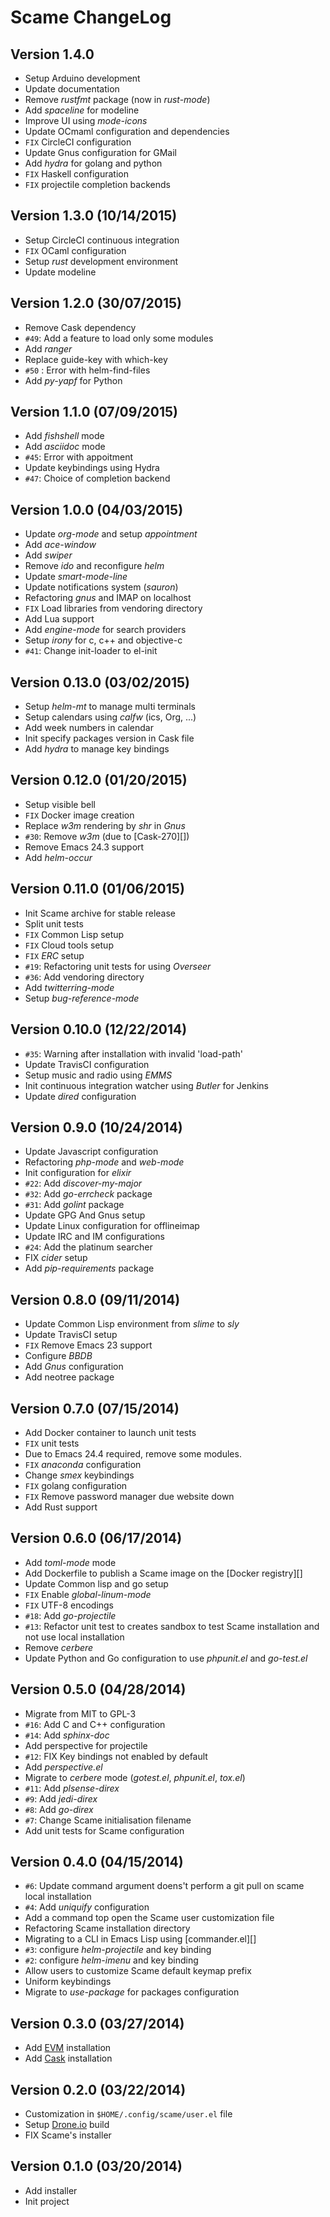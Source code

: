 # Scame ChangeLog

## Version 1.4.0

- Setup Arduino development
- Update documentation
- Remove *rustfmt* package (now in *rust-mode*)
- Add *spaceline* for modeline
- Improve UI using *mode-icons*
- Update OCmaml configuration and dependencies
- ``FIX`` CircleCI configuration
- Update Gnus configuration for GMail
- Add *hydra* for golang and python
- ``FIX`` Haskell configuration
- ``FIX`` projectile completion backends

## Version 1.3.0 (10/14/2015)

- Setup CircleCI continuous integration
- ``FIX`` OCaml configuration
- Setup *rust* development environment
- Update modeline

## Version 1.2.0 (30/07/2015)

- Remove Cask dependency
- ``#49``: Add a feature to load only some modules
- Add *ranger*
- Replace guide-key with which-key
- ``#50`` : Error with helm-find-files
- Add *py-yapf* for Python

## Version 1.1.0 (07/09/2015)

- Add *fishshell* mode
- Add *asciidoc* mode
- ``#45``: Error with appoitment
- Update keybindings using Hydra
- ``#47``: Choice of completion backend

## Version 1.0.0 (04/03/2015)

- Update *org-mode* and setup *appointment*
- Add *ace-window*
- Add *swiper*
- Remove *ido* and reconfigure *helm*
- Update *smart-mode-line*
- Update notifications system (*sauron*)
- Refactoring *gnus* and IMAP on localhost
- ``FIX`` Load libraries from vendoring directory
- Add Lua support
- Add *engine-mode* for search providers
- Setup *irony* for c, c++ and objective-c
- ``#41``: Change init-loader to el-init

## Version 0.13.0 (03/02/2015)

- Setup *helm-mt* to manage multi terminals
- Setup calendars using *calfw* (ics, Org, ...)
- Add week numbers in calendar
- Init specify packages version in Cask file
- Add *hydra* to manage key bindings

## Version 0.12.0 (01/20/2015)

- Setup visible bell
- `FIX` Docker image creation
- Replace *w3m* rendering by *shr* in *Gnus*
- ``#30``: Remove *w3m* (due to [Cask-270][])
- Remove Emacs 24.3 support
- Add *helm-occur*

## Version 0.11.0 (01/06/2015)

- Init Scame archive for stable release
- Split unit tests
- `FIX` Common Lisp setup
- `FIX` Cloud tools setup
- `FIX` *ERC* setup
- ``#19``: Refactoring unit tests for using *Overseer*
- ``#36``: Add vendoring directory
- Add *twitterring-mode*
- Setup *bug-reference-mode*

## Version 0.10.0 (12/22/2014)

- ``#35``: Warning after installation with invalid 'load-path'
- Update TravisCI configuration
- Setup music and radio using *EMMS*
- Init continuous integration watcher using *Butler* for Jenkins
- Update *dired* configuration

## Version 0.9.0 (10/24/2014)

- Update Javascript configuration
- Refactoring *php-mode* and *web-mode*
- Init configuration for *elixir*
- ``#22``: Add *discover-my-major*
- ``#32``: Add *go-errcheck* package
- ``#31``: Add *golint* package
- Update GPG And Gnus setup
- Update Linux configuration for offlineimap
- Update IRC and IM configurations
- ``#24``: Add the platinum searcher
- FIX *cider* setup
- Add *pip-requirements* package

## Version 0.8.0 (09/11/2014)

- Update Common Lisp environment from *slime* to *sly*
- Update TravisCI setup
- `FIX` Remove Emacs 23 support
- Configure *BBDB*
- Add *Gnus* configuration
- Add neotree package

## Version 0.7.0 (07/15/2014)

- Add Docker container to launch unit tests
- ``FIX`` unit tests
- Due to Emacs 24.4 required, remove some modules.
- ``FIX`` *anaconda* configuration
- Change *smex* keybindings
- ``FIX`` golang configuration
- ``FIX`` Remove password manager due website down
- Add Rust support

## Version 0.6.0 (06/17/2014)

- Add *toml-mode* mode
- Add Dockerfile to publish a Scame image on the [Docker registry][]
- Update Common lisp and go setup
- `FIX` Enable *global-linum-mode*
- `FIX` UTF-8 encodings
- ``#18``: Add *go-projectile*
- ``#13``: Refactor unit test to creates sandbox to test Scame installation and not use local installation
- Remove *cerbere*
- Update Python and Go configuration to use *phpunit.el* and *go-test.el*

## Version 0.5.0 (04/28/2014)

- Migrate from MIT to GPL-3
- ``#16``: Add C and C++ configuration
- ``#14``: Add *sphinx-doc*
- Add perspective for projectile
- ``#12``: FIX Key bindings not enabled by default
- Add *perspective.el*
- Migrate to *cerbere*  mode (*gotest.el*, *phpunit.el*, *tox.el*)
- ``#11``: Add *plsense-direx*
- ``#9``: Add *jedi-direx*
- ``#8``: Add *go-direx*
- ``#7``: Change Scame initialisation filename
- Add unit tests for Scame configuration

## Version 0.4.0 (04/15/2014)

- ``#6``: Update command argument doens't perform a git pull on scame local installation
- ``#4``: Add *uniquify* configuration
- Add a command top open the Scame user customization file
- Refactoring Scame installation directory
- Migrating to a CLI in Emacs Lisp using [commander.el][]
- ``#3``: configure *helm-projectile* and key binding
- ``#2``: configure *helm-imenu* and key binding
- Allow users to customize Scame default keymap prefix
- Uniform keybindings
- Migrate to *use-package* for packages configuration

## Version 0.3.0 (03/27/2014)

- Add [EVM][] installation
- Add [Cask][] installation

## Version 0.2.0 (03/22/2014)

- Customization in ``$HOME/.config/scame/user.el`` file
- Setup [Drone.io](https://drone.io) build
- FIX Scame's installer

## Version 0.1.0 (03/20/2014)

- Add installer
- Init project


[Cask]: https://github.com/cask/cask
[EVM]: https://github.com/rejeep/evm
